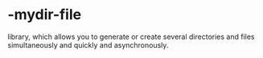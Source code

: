 # -mydir-file
library, which allows you to generate or create several directories and files simultaneously and quickly and asynchronously.
